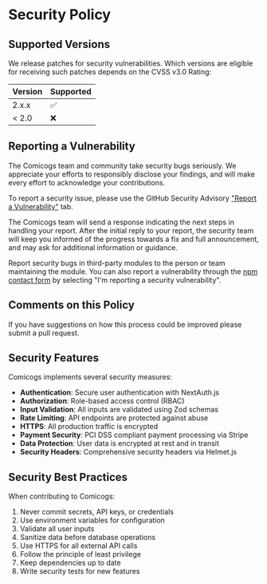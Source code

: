 # Security Policy

## Supported Versions

We release patches for security vulnerabilities. Which versions are eligible for receiving such patches depends on the CVSS v3.0 Rating:

| Version | Supported          |
| ------- | ------------------ |
| 2.x.x   | :white_check_mark: |
| < 2.0   | :x:                |

## Reporting a Vulnerability

The Comicogs team and community take security bugs seriously. We appreciate your efforts to responsibly disclose your findings, and will make every effort to acknowledge your contributions.

To report a security issue, please use the GitHub Security Advisory ["Report a Vulnerability"](https://github.com/jaydubya818/comicogs/security/advisories/new) tab.

The Comicogs team will send a response indicating the next steps in handling your report. After the initial reply to your report, the security team will keep you informed of the progress towards a fix and full announcement, and may ask for additional information or guidance.

Report security bugs in third-party modules to the person or team maintaining the module. You can also report a vulnerability through the [npm contact form](https://www.npmjs.com/support) by selecting "I'm reporting a security vulnerability".

## Comments on this Policy

If you have suggestions on how this process could be improved please submit a pull request.

## Security Features

Comicogs implements several security measures:

- **Authentication**: Secure user authentication with NextAuth.js
- **Authorization**: Role-based access control (RBAC)
- **Input Validation**: All inputs are validated using Zod schemas
- **Rate Limiting**: API endpoints are protected against abuse
- **HTTPS**: All production traffic is encrypted
- **Payment Security**: PCI DSS compliant payment processing via Stripe
- **Data Protection**: User data is encrypted at rest and in transit
- **Security Headers**: Comprehensive security headers via Helmet.js

## Security Best Practices

When contributing to Comicogs:

1. Never commit secrets, API keys, or credentials
2. Use environment variables for configuration
3. Validate all user inputs
4. Sanitize data before database operations
5. Use HTTPS for all external API calls
6. Follow the principle of least privilege
7. Keep dependencies up to date
8. Write security tests for new features
